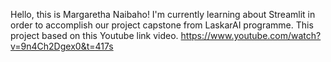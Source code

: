 Hello, this is Margaretha Naibaho!
I'm currently learning about Streamlit in order to accomplish our project capstone from LaskarAI programme. This project based on this Youtube link video.
https://www.youtube.com/watch?v=9n4Ch2Dgex0&t=417s